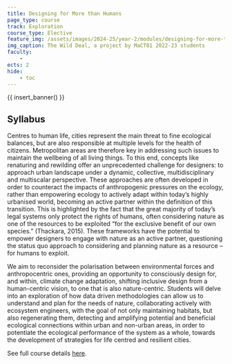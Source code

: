 ```yaml
---
title: Designing for More than Humans
page_type: course
track: Exploration
course_type: Elective
feature_img: /assets/images/2024-25/year-2/modules/designing-for-more-than-humans.gif
img_caption: The Wild Deal, a project by MaCT01 2022-23 students
faculty:
    - 
ects: 2
hide:
    - toc
---
```

{{ insert_banner() }}

## Syllabus

Centres to human life, cities represent the main threat to fine ecological balances, but are also responsible at multiple levels for the health of citizens. Metropolitan areas are therefore key in addressing such issues to maintain the wellbeing of all living things. To this end, concepts like renaturing and rewilding offer an unprecedented challenge for designers: to approach urban landscape under a dynamic, collective, multidisciplinary and multiscalar perspective. These approaches are often developed in order to counteract the impacts of anthropogenic pressures on the ecology, rather than empowering ecology to actively adapt within today’s highly urbanised world, becoming an active partner within the definition of this transition. This is highlighted by the fact that the great majority of today’s legal systems only protect the rights of humans, often considering nature as one of the resources to be exploited “for the exclusive benefit of our own species.” (Thackara, 2015). These frameworks have the potential to empower designers to engage with nature as an active partner, questioning the status quo approach to considering and planning nature as a resource – for humans to exploit.

We aim to reconsider the polarisation between environmental forces and anthropocentric ones, providing an opportunity to consciously design for, and within, climate change adaptation, shifting inclusive design from a human-centric vision, to one that is also nature-centric. Students will delve into an exploration of how data driven methodologies can allow us to understand and plan for the needs of nature, collaborating actively with ecosystem engineers, with the goal of not only maintaining habitats, but also regenerating them, detecting and amplifying potential and beneficial ecological connections within urban and non-urban areas, in order to potentiate the ecological performance of the system as a whole, towards the development of strategies for life centred and resilient cities.

See full course details [here](https://blog.iaac.net/course/mact01-24-25-designing-for-more-than-humans/).
